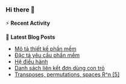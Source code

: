 ### Hi there 👋

<!--
**qndev/qndev** is a ✨ _special_ ✨ repository because its `README.md` (this file) appears on your GitHub profile.

Here are some ideas to get you started:

- 🔭 I’m currently working on ...
- 🌱 I’m currently learning ...
- 👯 I’m looking to collaborate on ...
- 🤔 I’m looking for help with ...
- 💬 Ask me about ...
- 📫 How to reach me: ...
- 😄 Pronouns: ...
- ⚡ Fun fact: ...
-->

:zap: **Recent Activity**
<!--START_SECTION:activity-->
<!--END_SECTION:activity-->

📕 **Latest Blog Posts**
<!-- BLOG-POST-LIST:START -->
- [Mô tả thiết kế phần mềm](https://qndev.github.io/software%20engineering/2020/09/08/sdd/)
- [Đặc tả yêu cầu phần mềm](https://qndev.github.io/software%20engineering/2020/09/07/srs/)
- [Hệ điều hành](https://qndev.github.io/my%20notes/2020/07/01/os/)
- [Danh sách liên kết đơn dùng con trỏ](https://qndev.github.io/my%20notes/2019/12/21/pointer/)
- [Transposes, permutations, spaces R^n [5]](https://qndev.github.io/mathematics/2019/12/08/transposes-permutations-spaces-R-n/)
<!-- BLOG-POST-LIST:END -->
